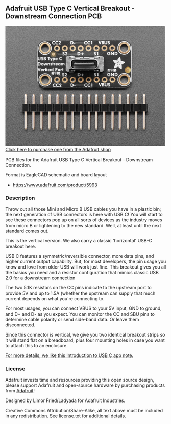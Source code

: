 ## Adafruit USB Type C Vertical Breakout - Downstream Connection PCB

<a href="http://www.adafruit.com/products/5993"><img src="assets/5993.jpg?raw=true" width="500px"><br/>
Click here to purchase one from the Adafruit shop</a>

PCB files for the Adafruit USB Type C Vertical Breakout - Downstream Connection. 

Format is EagleCAD schematic and board layout
* https://www.adafruit.com/product/5993

### Description

Throw out all those Mini and Micro B USB cables you have in a plastic bin; the next generation of USB connectors is here with USB C! You will start to see these connectors pop up on all sorts of devices as the industry moves from micro B or lightening to the new standard. Well, at least until the next standard comes out.

This is the vertical version. We also carry a classic 'horizontal' USB-C breakout here.

USB C features a symmetric/reversible connector, more data pins, and higher current output capability. But, for most developers, the pin usage you know and love from older USB will work just fine. This breakout gives you all the basics you need and a resistor configuration that mimics classic USB 2.0 for a downstream connection

The two 5.1K resistors on the CC pins indicate to the upstream port to provide 5V and up to 1.5A (whether the upstream can supply that much current depends on what you're connecting to.

For most usages, you can connect VBUS to your 5V input, GND to ground, and D+ and D- as you expect. You can monitor the CC and SBU pins to determine cable polarity or send side-band data. Or leave them disconnected.

Since this connector is vertical, we give you two identical breakout strips so it will stand flat on a breadboard, plus four mounting holes in case you want to attach this to an enclosure.

[For more details, we like this Introduction to USB C app note.](http://ww1.microchip.com/downloads/en/appnotes/00001953a.pdf)

### License

Adafruit invests time and resources providing this open source design, please support Adafruit and open-source hardware by purchasing products from [Adafruit](https://www.adafruit.com)!

Designed by Limor Fried/Ladyada for Adafruit Industries.

Creative Commons Attribution/Share-Alike, all text above must be included in any redistribution. 
See license.txt for additional details.
